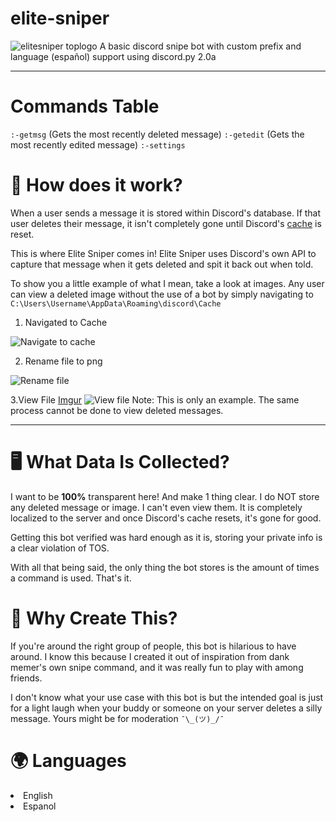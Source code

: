 # elite-sniper
<img src="https://imgur.com/yCcmB8F.png" title="elitesniper toplogo"/>
A basic discord snipe bot with custom prefix and language (español) support using discord.py 2.0a
<hr>


# Commands Table #
`:-getmsg`
(Gets the most recently deleted message)
`:-getedit`
(Gets the most recently edited message)
`:-settings`


<h1> 🤔 How does it work? </h1>

When a user sends a message it is stored within Discord's database.
If that user deletes their message, it isn't completely gone until Discord's [cache](https://en.wikipedia.org/wiki/Cache_(computing)) is reset.

This is where Elite Sniper comes in! Elite Sniper uses Discord's own API to capture that message when it gets deleted and spit it back out when told.

To show you a little example of what I mean, take a look at images.
Any user can view a deleted image without the use of a bot by simply
navigating to `C:\Users\Username\AppData\Roaming\discord\Cache`

1. Navigated to Cache
<img src="https://imgur.com/9rZ0i5O.png" title="Navigate to cache"/>

2. Rename file to png
<img src="https://imgur.com/LFlFwwW.png" title="Rename file"/>

3.View File
[Imgur](https://imgur.com/DbLYoVg)
<img src="https://imgur.com/DbLYoVg.png" title="View file"/>
Note: This is only an example. The same process cannot be done to view
deleted messages.

<hr>

<h1> 🖥️ What Data Is Collected? </h1>

I want to be **100%** transparent here! And make 1 thing clear.
I do NOT store any deleted message or image. I can't even view them. It is completely localized to the server and once Discord's cache resets, it's gone for good.

Getting this bot verified was hard enough as it is, storing your private info is a clear violation of TOS.

With all that being said, the only thing the bot stores is the amount of times a command is used. That's it.


<h1> 🤨 Why Create This? </h1>

If you're around the right group of people, this bot is hilarious to have around. I know this because I created it out of inspiration from dank memer's own snipe command, and it was really fun to play with among friends.

I don't know what your use case with this bot is but the intended goal is just for a light laugh when your buddy or someone on your server deletes a silly message. Yours might be for moderation `¯\_(ツ)_/¯`



<h1>🌍 Languages</h1>

<li>English</li>
<li>Espanol</li>

